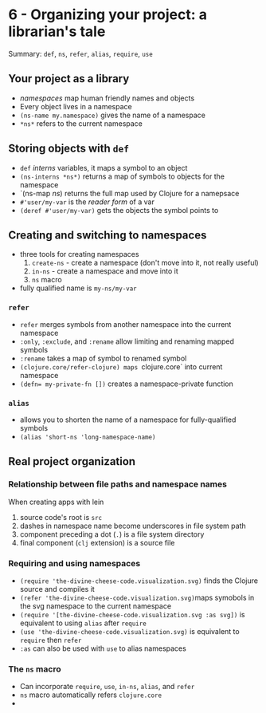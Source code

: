 # 6 - Organizing your project: a librarian's tale

Summary: `def`, `ns`, `refer`, `alias`, `require`, `use`

## Your project as a library

* *namespaces* map human friendly names and objects
* Every object lives in a namespace
* `(ns-name my.namespace)` gives the name of a namespace
* `*ns*` refers to the current namespace

## Storing objects with `def`

* `def` *interns* variables, it maps a symbol to an object
* `(ns-interns *ns*)` returns a map of symbols to objects for the namespace
* `(ns-map *ns*) returns the full map used by Clojure for a namepsace
* `#'user/my-var` is the *reader form* of a var
* `(deref #'user/my-var)` gets the objects the symbol points to


## Creating and switching to namespaces

* three tools for creating namespaces
  1. `create-ns` - create a namespace (don't move into it, not really useful)
  2. `in-ns` - create a namespace and move into it
  3. `ns` macro
* fully qualified name is `my-ns/my-var`

### `refer`

* `refer` merges symbols from another namespace into the current namespace
* `:only`, `:exclude`, and `:rename` allow limiting and renaming mapped symbols
* `:rename` takes a map of symbol to renamed symbol
* `(clojure.core/refer-clojure) maps `clojure.core` into current namespace
* `(defn= my-private-fn [])` creates a namespace-private function

### `alias`

* allows you to shorten the name of a namespace for fully-qualified symbols
* `(alias 'short-ns 'long-namespace-name)` 

## Real project organization

### Relationship between file paths and namespace names

When creating apps with lein
  1. source code's root is `src`
  2. dashes in namespace name become underscores in file system path
  3. component preceding a dot (`.`) is a file system directory
  4. final component (`clj` extension) is a source file
   
### Requiring and using namespaces

* `(require 'the-divine-cheese-code.visualization.svg)` finds the Clojure source
  and compiles it
* `(refer 'the-divine-cheese-code.visualization.svg)`maps symobols in the svg
  namespace to the current namespace
* `(require '[the-divine-cheese-code.visualization.svg :as svg])` is equivalent
  to using `alias` after `require`
* `(use 'the-divine-cheese-code.visualization.svg)` is equivalent to `require`
  then `refer`
* `:as` can also be used with `use` to alias namespaces

### The `ns` macro

* Can incorporate `require`, `use`, `in-ns`, `alias`, and `refer`
* `ns` macro automatically refers `clojure.core`
* 
